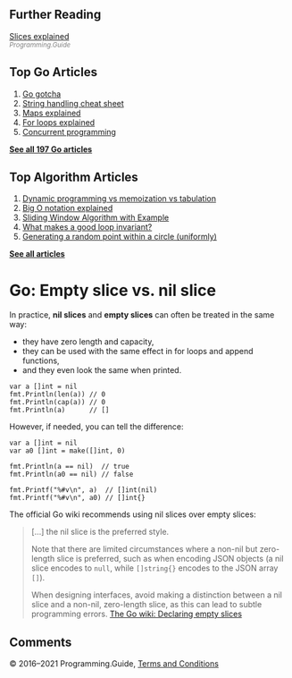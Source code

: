 ## Further Reading

[Slices explained](slices-explained.html)  
<span style="color: grey; font-style: italic; font-size: smaller">Programming.Guide</span>

## Top Go Articles

1.  [Go gotcha](go-gotcha.html)
2.  [String handling cheat sheet](string-functions-reference-cheat-sheet.html)
3.  [Maps explained](maps-explained.html)
4.  [For loops explained](for-loop.html)
5.  [Concurrent programming](go-concurrency-tutorial.html)

[**See all 197 Go articles**](index.html)

## Top Algorithm Articles

1.  [Dynamic programming vs memoization vs tabulation](../dynamic-programming-vs-memoization-vs-tabulation.html)
2.  [Big O notation explained](../big-o-notation-explained.html)
3.  [Sliding Window Algorithm with Example](../sliding-window-example.html)
4.  [What makes a good loop invariant?](../what-makes-a-good-loop-invariant.html)
5.  [Generating a random point within a circle (uniformly)](../random-point-within-circle.html)

[**See all articles**](../index.html)

# Go: Empty slice vs. nil slice

In practice, **nil slices** and **empty slices** can often be treated in the same way:

- they have zero length and capacity,
- they can be used with the same effect in for loops and append functions,
- and they even look the same when printed.

<!-- -->

    var a []int = nil
    fmt.Println(len(a)) // 0
    fmt.Println(cap(a)) // 0
    fmt.Println(a)      // []

However, if needed, you can tell the difference:

    var a []int = nil
    var a0 []int = make([]int, 0)

    fmt.Println(a == nil)  // true
    fmt.Println(a0 == nil) // false

    fmt.Printf("%#v\n", a)  // []int(nil)
    fmt.Printf("%#v\n", a0) // []int{}

The official Go wiki recommends using nil slices over empty slices:

> \[…\] the nil slice is the preferred style.
>
> Note that there are limited circumstances where a non-nil but zero-length slice is preferred, such as when encoding JSON objects (a nil slice encodes to `null`, while `[]string{}` encodes to the JSON array `[]`).
>
> When designing interfaces, avoid making a distinction between a nil slice and a non-nil, zero-length slice, as this can lead to subtle programming errors. <a href="https://github.com/golang/go/wiki/CodeReviewComments#declaring-empty-slices" class="quote-source">The Go wiki: Declaring empty slices</a>

## Comments



© 2016–2021 Programming.Guide, [Terms and Conditions](../terms-and-conditions.html)
